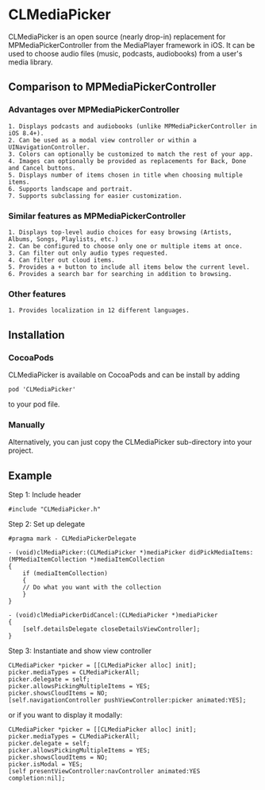 # CLMediaPicker

CLMediaPicker is an open source (nearly drop-in) replacement for 
MPMediaPickerController from the MediaPlayer framework in iOS. It can 
be used to choose audio files (music, podcasts, audiobooks) from a 
user's media library.

## Comparison to MPMediaPickerController

### Advantages over MPMediaPickerController

    1. Displays podcasts and audiobooks (unlike MPMediaPickerController in iOS 8.4+).
    2. Can be used as a modal view controller or within a UINavigationController.
    3. Colors can optionally be customized to match the rest of your app.
    4. Images can optionally be provided as replacements for Back, Done and Cancel buttons.
    5. Displays number of items chosen in title when choosing multiple items.
    6. Supports landscape and portrait.
    7. Supports subclassing for easier customization.

### Similar features as MPMediaPickerController

    1. Displays top-level audio choices for easy browsing (Artists, Albums, Songs, Playlists, etc.)
    2. Can be configured to choose only one or multiple items at once.
    3. Can filter out only audio types requested.
    4. Can filter out cloud items.
    5. Provides a + button to include all items below the current level.
    6. Provides a search bar for searching in addition to browsing.

### Other features

    1. Provides localization in 12 different languages.

## Installation

### CocoaPods

CLMediaPicker is available on CocoaPods and can be install by adding
```
pod 'CLMediaPicker'
```
to your pod file.

### Manually

Alternatively, you can just copy the CLMediaPicker sub-directory into
your project.

## Example

Step 1: Include header

```
#include "CLMediaPicker.h"
```
Step 2: Set up delegate

```
#pragma mark - CLMediaPickerDelegate

- (void)clMediaPicker:(CLMediaPicker *)mediaPicker didPickMediaItems:(MPMediaItemCollection *)mediaItemCollection
{
    if (mediaItemCollection)
    {
	// Do what you want with the collection
    }
}

- (void)clMediaPickerDidCancel:(CLMediaPicker *)mediaPicker
{
    [self.detailsDelegate closeDetailsViewController];
}

```
Step 3: Instantiate and show view controller

```
CLMediaPicker *picker = [[CLMediaPicker alloc] init];
picker.mediaTypes = CLMediaPickerAll;
picker.delegate = self;
picker.allowsPickingMultipleItems = YES;
picker.showsCloudItems = NO;
[self.navigationController pushViewController:picker animated:YES];
```

or if you want to display it modally:

```
CLMediaPicker *picker = [[CLMediaPicker alloc] init];
picker.mediaTypes = CLMediaPickerAll;
picker.delegate = self;
picker.allowsPickingMultipleItems = YES;
picker.showsCloudItems = NO;
picker.isModal = YES;
[self presentViewController:navController animated:YES completion:nil];
```

